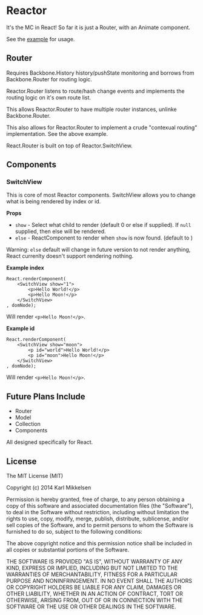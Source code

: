 # Reactor

It's the MC in React! So far it is just a Router, with an Animate component.

See the [example](https://rawgit.com/KingKarl85/reactor/master/example.html) for usage.

## Router

Requires Backbone.History history/pushState monitoring and borrows from Backbone.Router for routing logic.

Reactor.Router listens to route/hash change events and implements the routing logic on it's own route list.

This allows Reactor.Router to have multiple router instances, unlinke Backbone.Router.

This also allows for Reactor.Router to implement a crude "contexual routing" implementation. See the above example.

React.Router is built on top of Reactor.SwitchView.

## Components

### SwitchView

This is core of most Reactor components. SwitchView allows you to change what is being rendered by index or id.

**Props**

* `show` - Select what child to render (default 0 or else if supplied). If `null` supplied, then else will be rendered.
* `else` - ReactComponent to render when `show` is now found. (default to <span />)

Warning: `else` default will change in future version to not render anything, React currenlty doesn't support rendering nothing.

**Example index**

```
React.renderComponent(
	<SwitchView show="1">
		<p>Hello World!</p>
		<p>Hello Moon!</p>
	</SwitchView>
, domNode);
```
Will render `<p>Hello Moon!</p>`.

**Example id**
```
React.renderComponent(
	<SwitchView show="moon">
		<p id="world">Hello World!</p>
		<p id="moon">Hello Moon!</p>
	</SwitchView>
, domNode);
```
Will render `<p>Hello Moon!</p>`.

## Future Plans Include

* Router
* Model
* Collection
* Components

All designed specifically for React.

## License

The MIT License (MIT)

Copyright (c) 2014 Karl Mikkelsen

Permission is hereby granted, free of charge, to any person obtaining a copy
of this software and associated documentation files (the "Software"), to deal
in the Software without restriction, including without limitation the rights
to use, copy, modify, merge, publish, distribute, sublicense, and/or sell
copies of the Software, and to permit persons to whom the Software is
furnished to do so, subject to the following conditions:

The above copyright notice and this permission notice shall be included in
all copies or substantial portions of the Software.

THE SOFTWARE IS PROVIDED "AS IS", WITHOUT WARRANTY OF ANY KIND, EXPRESS OR
IMPLIED, INCLUDING BUT NOT LIMITED TO THE WARRANTIES OF MERCHANTABILITY,
FITNESS FOR A PARTICULAR PURPOSE AND NONINFRINGEMENT. IN NO EVENT SHALL THE
AUTHORS OR COPYRIGHT HOLDERS BE LIABLE FOR ANY CLAIM, DAMAGES OR OTHER
LIABILITY, WHETHER IN AN ACTION OF CONTRACT, TORT OR OTHERWISE, ARISING FROM,
OUT OF OR IN CONNECTION WITH THE SOFTWARE OR THE USE OR OTHER DEALINGS IN
THE SOFTWARE.